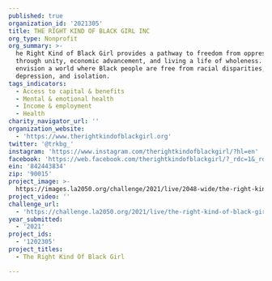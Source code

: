 ```yaml
---
published: true
organization_id: '2021305'
title: THE RIGHT KIND OF BLACK GIRL INC
org_type: Nonprofit
org_summary: >-
  he Right Kind of Black Girl provides a pathway to freedom from oppression
  through unity, economic advancement, and living a life of wholeness. We
  envision a world where Black people are free from racial disparities,
  depression, and isolation.
tags_indicators:
  - Access to capital & benefits
  - Mental & emotional health
  - Income & employment
  - Health
charity_navigator_url: ''
organization_website:
  - 'https://www.therightkindofblackgirl.org'
twitter: '@trkbg_'
instagram: 'https://www.instagram.com/therightkindofblackgirl/?hl=en'
facebook: 'https://web.facebook.com/therightkindofblackgirl/?_rdc=1&_rdr'
ein: '842443834'
zip: '90015'
project_image: >-
  https://images.la2050.org/challenge/2021/live/2048-wide/the-right-kind-of-black-girl-inc.jpg
project_video: ''
challenge_url:
  - 'https://challenge.la2050.org/2021/live/the-right-kind-of-black-girl-inc/'
year_submitted:
  - '2021'
project_ids:
  - '1202305'
project_titles:
  - The Right Kind Of Black Girl

---
```


